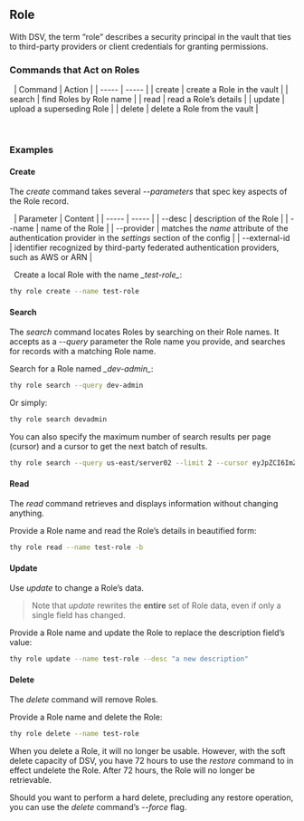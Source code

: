 ﻿[title]: # (Role)
[tags]: # (DevOps Secrets Vault,DSV,)
[priority]: # (1830)

## Role

With DSV, the term “role” describes a security principal in the vault that ties to third-party providers or client credentials for granting permissions.

### Commands that Act on Roles

 
| Command | Action |
| ----- | ----- |
| create | create a Role in the vault |
| search | find Roles by Role name |
| read | read a Role’s details |
| update | upload a superseding Role |
| delete | delete a Role from the vault |

 
### Examples

#### Create

The *create* command takes several *--parameters* that spec key aspects of the Role record.

 
| Parameter | Content |
| ----- | ----- |
| --desc | description of the Role |
| --name | name of the Role |
| --provider | matches the *name* attribute of the authentication provider in the *settings* section of the config |
| --external-id | identifier recognized by third-party federated authentication providers, such as AWS or ARN |

 
Create a local Role with the name *\_test-role\_*:

```bash
thy role create --name test-role
```

#### Search

The *search* command locates Roles by searching on their Role names. It accepts as a *--query* parameter the Role name you provide, and searches for records with a matching Role name.

Search for a Role named *\_dev-admin\_*:

```bash
thy role search --query dev-admin
```

Or simply:

```bash
thy role search devadmin
```

You can also specify the maximum number of search results per page (cursor) and a cursor to get the next batch of results.

```bash
thy role search --query us-east/server02 --limit 2 --cursor eyJpZCI6ImZmZjZjODUxTJ2ZXJzaW9uIjo50IiwidHiJ9
```

#### Read

The *read* command retrieves and displays information without changing anything.

Provide a Role name and read the Role’s details in beautified form:

```bash
thy role read --name test-role -b
```

#### Update

Use *update* to change a Role’s data.

>Note that *update* rewrites the **entire** set of Role data, even if only a single field has changed.

Provide a Role name and update the Role to replace the description field’s value:

```bash
thy role update --name test-role --desc "a new description"
```

#### Delete

The *delete* command will remove Roles.

Provide a Role name and delete the Role:

```bash
thy role delete --name test-role
```

When you delete a Role, it will no longer be usable. However, with the soft delete capacity of DSV, you have 72 hours to use the *restore* command to in effect undelete the Role. After 72 hours, the Role will no longer be retrievable.

Should you want to perform a hard delete, precluding any restore operation, you can use the *delete* command’s *--force* flag.


  


